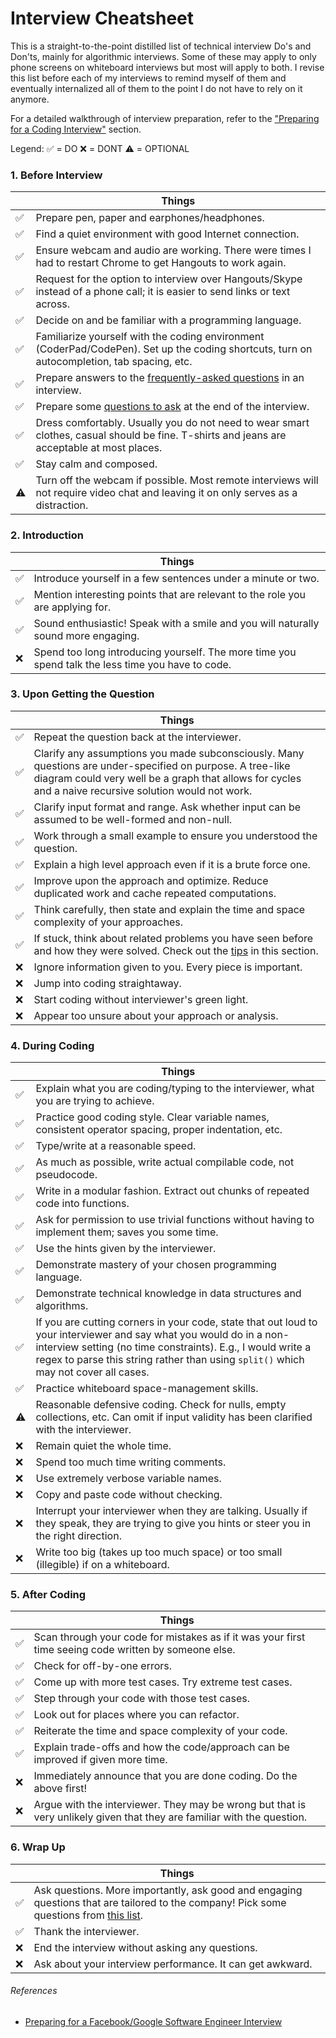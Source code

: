 Interview Cheatsheet
==

This is a straight-to-the-point distilled list of technical interview Do's and Don'ts, mainly for algorithmic interviews. Some of these may apply to only phone screens on whiteboard interviews but most will apply to both. I revise this list before each of my interviews to remind myself of them and eventually internalized all of them to the point I do not have to rely on it anymore.

For a detailed walkthrough of interview preparation, refer to the ["Preparing for a Coding Interview"](./) section.

Legend: 
✅ = DO
❌ = DONT
⚠️ = OPTIONAL

### 1. Before Interview

|| Things |
|-|-|
|✅|Prepare pen, paper and earphones/headphones.|
|✅|Find a quiet environment with good Internet connection.|
|✅|Ensure webcam and audio are working. There were times I had to restart Chrome to get Hangouts to work again.|
|✅|Request for the option to interview over Hangouts/Skype instead of a phone call; it is easier to send links or text across.|
|✅|Decide on and be familiar with a programming language.|
|✅|Familiarize yourself with the coding environment (CoderPad/CodePen). Set up the coding shortcuts, turn on autocompletion, tab spacing, etc.|
|✅|Prepare answers to the [frequently-asked questions](../non-technical/behavioral.md) in an interview.|
|✅|Prepare some [questions to ask](../non-technical/questions-to-ask.md) at the end of the interview.|
|✅|Dress comfortably. Usually you do not need to wear smart clothes, casual should be fine. T-shirts and jeans are acceptable at most places.|
|✅|Stay calm and composed.|
|⚠️|Turn off the webcam if possible. Most remote interviews will not require video chat and leaving it on only serves as a distraction.|

### 2. Introduction

|| Things |
|-|-|
|✅|Introduce yourself in a few sentences under a minute or two.|
|✅|Mention interesting points that are relevant to the role you are applying for.|
|✅|Sound enthusiastic! Speak with a smile and you will naturally sound more engaging.|
|❌|Spend too long introducing yourself. The more time you spend talk the less time you have to code.|

### 3. Upon Getting the Question

|| Things |
|-|-|
|✅|Repeat the question back at the interviewer.|
|✅|Clarify any assumptions you made subconsciously. Many questions are under-specified on purpose. A tree-like diagram could very well be a graph that allows for cycles and a naive recursive solution would not work.|
|✅|Clarify input format and range. Ask whether input can be assumed to be well-formed and non-null.|
|✅|Work through a small example to ensure you understood the question.|
|✅|Explain a high level approach even if it is a brute force one.|
|✅|Improve upon the approach and optimize. Reduce duplicated work and cache repeated computations.|
|✅|Think carefully, then state and explain the time and space complexity of your approaches.|
|✅|If stuck, think about related problems you have seen before and how they were solved. Check out the [tips](../algorithms) in this section.|
|❌|Ignore information given to you. Every piece is important.|
|❌|Jump into coding straightaway.|
|❌|Start coding without interviewer's green light.|
|❌|Appear too unsure about your approach or analysis.|

### 4. During Coding

|| Things |
|-|-|
|✅|Explain what you are coding/typing to the interviewer, what you are trying to achieve.|
|✅|Practice good coding style. Clear variable names, consistent operator spacing, proper indentation, etc.|
|✅|Type/write at a reasonable speed.|
|✅|As much as possible, write actual compilable code, not pseudocode.|
|✅|Write in a modular fashion. Extract out chunks of repeated code into functions.|
|✅|Ask for permission to use trivial functions without having to implement them; saves you some time.|
|✅|Use the hints given by the interviewer.|
|✅|Demonstrate mastery of your chosen programming language.|
|✅|Demonstrate technical knowledge in data structures and algorithms.|
|✅|If you are cutting corners in your code, state that out loud to your interviewer and say what you would do in a non-interview setting (no time constraints). E.g., I would write a regex to parse this string rather than using `split()` which may not cover all cases.|
|✅|Practice whiteboard space-management skills.|
|⚠️|Reasonable defensive coding. Check for nulls, empty collections, etc. Can omit if input validity has been clarified with the interviewer.|
|❌|Remain quiet the whole time.|
|❌|Spend too much time writing comments.|
|❌|Use extremely verbose variable names.|
|❌|Copy and paste code without checking.|
|❌|Interrupt your interviewer when they are talking. Usually if they speak, they are trying to give you hints or steer you in the right direction.|
|❌|Write too big (takes up too much space) or too small (illegible) if on a whiteboard.|

### 5. After Coding

|| Things |
|-|-|
|✅|Scan through your code for mistakes as if it was your first time seeing code written by someone else.|
|✅|Check for off-by-one errors.|
|✅|Come up with more test cases. Try extreme test cases.|
|✅|Step through your code with those test cases.|
|✅|Look out for places where you can refactor.|
|✅|Reiterate the time and space complexity of your code.|
|✅|Explain trade-offs and how the code/approach can be improved if given more time.|
|❌|Immediately announce that you are done coding. Do the above first!|
|❌|Argue with the interviewer. They may be wrong but that is very unlikely given that they are familiar with the question.|

### 6. Wrap Up

|| Things |
|-|-|
|✅|Ask questions. More importantly, ask good and engaging questions that are tailored to the company! Pick some questions from [this list](../non-technical/questions-to-ask.md).|
|✅|Thank the interviewer.|
|❌|End the interview without asking any questions.|
|❌|Ask about your interview performance. It can get awkward.|

###### References

- [Preparing for a Facebook/Google Software Engineer Interview](https://orrsella.com/2016/05/14/preparing-for-a-facebook-google-software-engineer-interview/)
